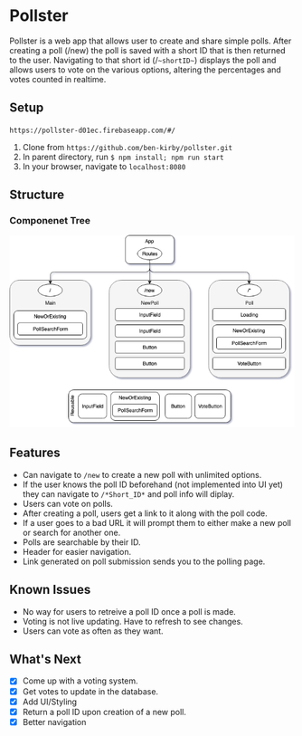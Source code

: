 # Pollster

Pollster is a web app that allows user to create and share simple polls. After creating a poll (/new) the poll is saved with a short ID that is then returned to the user. Navigating to that short id (/`~shortID~`) displays the poll and allows users to vote on the various options, altering the percentages and votes counted in realtime.

## Setup

`https://pollster-d01ec.firebaseapp.com/#/`

1. Clone from `https://github.com/ben-kirby/pollster.git`
2. In parent directory, run `$ npm install; npm run start`
3. In your browser, navigate to `localhost:8080`

## Structure

### Componenet Tree

<img src='src/assets/componenttree.png'>

## Features

- Can navigate to `/new` to create a new poll with unlimited options.
- If the user knows the poll ID beforehand (not implemented into UI yet) they can navigate to `/*Short_ID*` and poll info will diplay.
- Users can vote on polls.
- After creating a poll, users get a link to it along with the poll code.
- If a user goes to a bad URL it will prompt them to either make a new poll or search for another one.
- Polls are searchable by their ID.
- Header for easier navigation.
- Link generated on poll submission sends you to the polling page.

## Known Issues

- No way for users to retreive a poll ID once a poll is made.
- Voting is not live updating. Have to refresh to see changes.
- Users can vote as often as they want.

## What's Next

- [x] Come up with a voting system.
- [x] Get votes to update in the database.
- [x] Add UI/Styling
- [x] Return a poll ID upon creation of a new poll.
- [x] Better navigation